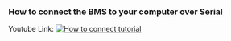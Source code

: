 ### How to connect the BMS to your computer over Serial
Youtube Link:
[![How to connect tutorial](http://img.youtube.com/vi/MxINsUNy42o/0.jpg)](https://www.youtube.com/watch?v=MxINsUNy42o)